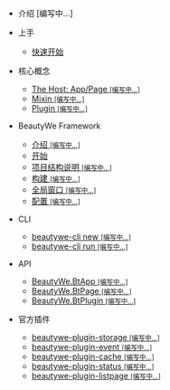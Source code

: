 
- 介绍 [编写中...]
- 上手

    - [快速开始](contents/quick-start.md)

- 核心概念

    - [The Host: App/Page <small>[编写中...]</small>]()
    - [Mixin <small>[编写中...]</small>](concept/mixin.md)
    - [Plugin <small>[编写中...]</small>]()

- BeautyWe Framework

    - [介绍 <small>[编写中...]</small>]()
    - [开始](contents/beautywe-framework/start.md)
    - [项目结构说明 <small>[编写中...]</small>]()
    - [构建 <small>[编写中...]</small>]()
    - [全局窗口 <small>[编写中...]</small>](contents/beautywe-framework/global-view.md)
    - [配置 <small>[编写中...]</small>]()

- CLI

    - [beautywe-cli new <small>[编写中...]</small>]()
    - [beautywe-cli run <small>[编写中...]</small>]()

- API

    - [BeautyWe.BtApp <small>[编写中...]</small>]()
    - [BeautyWe.BtPage <small>[编写中...]</small>]()
    - [BeautyWe.BtPlugin <small>[编写中...]</small>]()

- 官方插件

    - [beautywe-plugin-storage <small>[编写中...]</small>]()
    - [beautywe-plugin-event <small>[编写中...]</small>]()
    - [beautywe-plugin-cache <small>[编写中...]</small>]()
    - [beautywe-plugin-status <small>[编写中...]</small>]()
    - [beautywe-plugin-listpage <small>[编写中...]</small>]()

